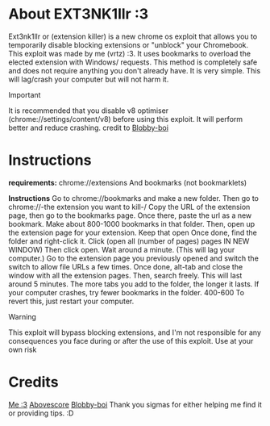 # About EXT3NK1llr :3
Ext3nk1llr or (extension killer) is a new chrome os exploit that allows you to temporarily disable blocking extensions or "unblock" your Chromebook. This exploit was made by me (vrtz) :3. It uses bookmarks to overload the elected extension with Windows/ requests. This method is completely safe and does not require anything you don't already have. It is very simple. This will lag/crash your computer but will not harm it.
> [!IMPORTANT]
> It is recommended that you disable v8 optimiser (chrome://settings/content/v8) before using this exploit. It will perform better and reduce crashing. credit to [Blobby-boi](https://github.com/blobby-boi)
# Instructions
**requirements:**
chrome://extensions
And bookmarks (not bookmarklets)

**Instructions**
Go to chrome://bookmarks and make a new folder.
Then go to chrome://-the extension you want to kill-/
Copy the URL of the extension page, then go to  the bookmarks page.
Once there, paste the url as  a new bookmark. Make about 800-1000 bookmarks in that folder.
Then, open up the extension page for your extension. Keep that open
Once done, find the folder and right-click it. Click (open all (number of pages) pages IN NEW WINDOW)
Then click open. Wait around a minute. (This will lag your computer.) 
Go to the extension page you previously opened and switch the switch to allow file URLs a few times. 
Once done, alt-tab and close the window with all the extension pages. Then, search freely. This will last around 5 minutes. The more tabs you add to the folder, the longer it lasts. 
If your computer crashes, try fewer bookmarks in the folder. 400-600
To revert this, just restart your computer.
>[!WARNING]
>This exploit will bypass blocking extensions, and I'm not responsible for any consequences you face during or after the use of this exploit. Use at your own risk

# Credits
  [Me :3](https://github.com/Nebula-X-Development)
  [Abovescore](https://github.com/Abovescore)
  [Blobby-boi](https://github.com/blobby-boi)
Thank you sigmas for either helping me find it or providing tips. :D


